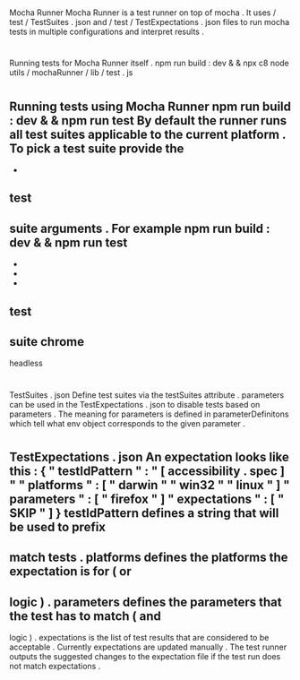 #
Mocha
Runner
Mocha
Runner
is
a
test
runner
on
top
of
mocha
.
It
uses
/
test
/
TestSuites
.
json
and
/
test
/
TestExpectations
.
json
files
to
run
mocha
tests
in
multiple
configurations
and
interpret
results
.
#
#
Running
tests
for
Mocha
Runner
itself
.
npm
run
build
:
dev
&
&
npx
c8
node
utils
/
mochaRunner
/
lib
/
test
.
js
#
#
Running
tests
using
Mocha
Runner
npm
run
build
:
dev
&
&
npm
run
test
By
default
the
runner
runs
all
test
suites
applicable
to
the
current
platform
.
To
pick
a
test
suite
provide
the
-
-
test
-
suite
arguments
.
For
example
npm
run
build
:
dev
&
&
npm
run
test
-
-
-
-
test
-
suite
chrome
-
headless
#
#
TestSuites
.
json
Define
test
suites
via
the
testSuites
attribute
.
parameters
can
be
used
in
the
TestExpectations
.
json
to
disable
tests
based
on
parameters
.
The
meaning
for
parameters
is
defined
in
parameterDefinitons
which
tell
what
env
object
corresponds
to
the
given
parameter
.
#
#
TestExpectations
.
json
An
expectation
looks
like
this
:
{
"
testIdPattern
"
:
"
[
accessibility
.
spec
]
"
"
platforms
"
:
[
"
darwin
"
"
win32
"
"
linux
"
]
"
parameters
"
:
[
"
firefox
"
]
"
expectations
"
:
[
"
SKIP
"
]
}
testIdPattern
defines
a
string
that
will
be
used
to
prefix
-
match
tests
.
platforms
defines
the
platforms
the
expectation
is
for
(
or
-
logic
)
.
parameters
defines
the
parameters
that
the
test
has
to
match
(
and
-
logic
)
.
expectations
is
the
list
of
test
results
that
are
considered
to
be
acceptable
.
Currently
expectations
are
updated
manually
.
The
test
runner
outputs
the
suggested
changes
to
the
expectation
file
if
the
test
run
does
not
match
expectations
.
